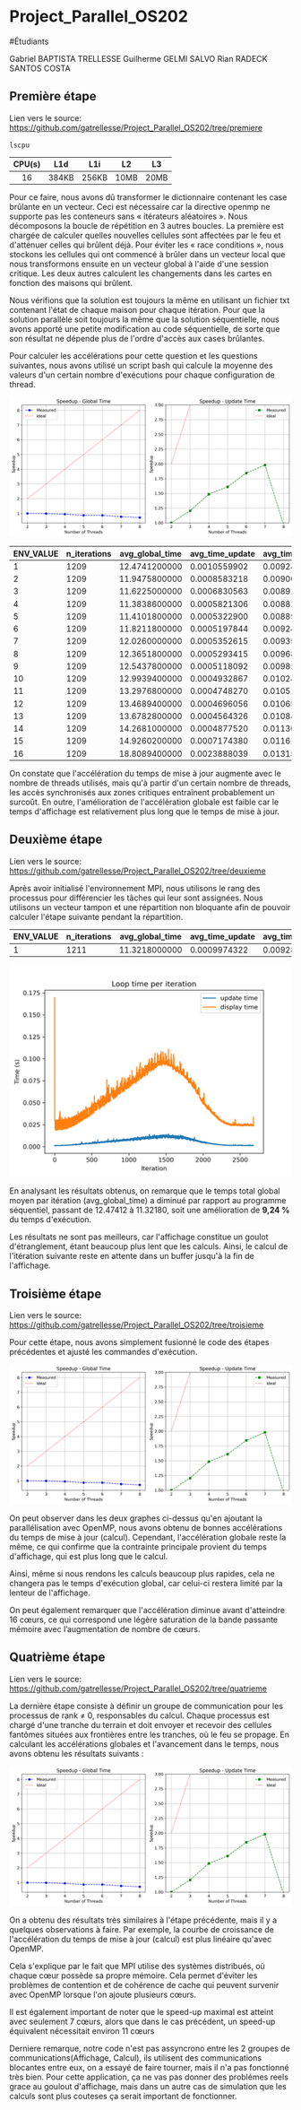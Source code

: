 # Project_Parallel_OS202

#Étudiants

Gabriel BAPTISTA TRELLESSE
Guilherme GELMI SALVO
Rian RADECK SANTOS COSTA

## Première étape

Lien vers le source: https://github.com/gatrellesse/Project_Parallel_OS202/tree/premiere

```bash=
lscpu
```

| **CPU(s)** | **L1d** | **L1i** | **L2** | **L3** |
|:----------:|:-------:|:-------:|:------:|:------:|
|     16     |  384KB  |  256KB  |  10MB  |  20MB  |

Pour ce faire, nous avons dû transformer le dictionnaire contenant les case brûlante en un vecteur. Ceci est nécessaire car la directive openmp ne supporte pas les conteneurs sans « itérateurs aléatoires ». Nous décomposons la boucle de répétition en 3 autres boucles. La première est chargée de calculer quelles nouvelles cellules sont affectées par le feu et d'atténuer celles qui brûlent déjà. Pour éviter les « race conditions », nous stockons les cellules qui ont commencé à brûler dans un vecteur local que nous transformons ensuite en un vecteur global à l'aide d'une session critique. Les deux autres calculent les changements dans les cartes en fonction des maisons qui brûlent.

Nous vérifions que la solution est toujours la même en utilisant un fichier txt contenant l'état de chaque maison pour chaque itération. Pour que la solution parallèle soit toujours la même que la solution séquentielle, nous avons apporté une petite modification au code séquentielle, de sorte que son résultat ne dépende plus de l'ordre d'accès aux cases brûlantes.

Pour calculer les accélérations pour cette question et les questions suivantes, nous avons utilisé un script bash qui calcule la moyenne des valeurs d'un certain nombre d'exécutions pour chaque configuration de thread. 

![speedup_analysis](https://github.com/gatrellesse/Project_Parallel_OS202/blob/premiere/projet/src/speedup_analysis.png?raw=true)

| ENV_VALUE | n_iterations | avg_global_time | avg_time_update | avg_time_affichage |
|-----------|--------------|-----------------|-----------------|--------------------|
| 1         | 1209         | 12.4741200000   | 0.0010559902    | 0.0092466526       |
| 2         | 1209         | 11.9475800000   | 0.0008583218    | 0.0090070397       |
| 3         | 1209         | 11.6225000000   | 0.0006830563    | 0.0089171733       |
| 4         | 1209         | 11.3838600000   | 0.0005821306    | 0.0088222867       |
| 5         | 1209         | 11.4101800000   | 0.0005322900    | 0.0088932199       |
| 6         | 1209         | 11.8211800000   | 0.0005197844    | 0.0092456349       |
| 7         | 1209         | 12.0260000000   | 0.0005352615    | 0.0093990784       |
| 8         | 1209         | 12.3651800000   | 0.0005293415    | 0.0096853244       |
| 9         | 1209         | 12.5437800000   | 0.0005118092    | 0.0098505788       |
| 10        | 1209         | 12.9939400000   | 0.0004932867    | 0.0102412704       |
| 11        | 1209         | 13.2976800000   | 0.0004748270    | 0.0105111460       |
| 12        | 1209         | 13.4689400000   | 0.0004696056    | 0.0106576697       |
| 13        | 1209         | 13.6782800000   | 0.0004564326    | 0.0108439811       |
| 14        | 1209         | 14.2681000000   | 0.0004877520    | 0.0113008417       |
| 15        | 1209         | 14.9260200000   | 0.0007174380    | 0.0116153505       |
| 16        | 1209         | 18.8089400000   | 0.0023888039    | 0.0131554469       |

On constate que l'accélération du temps de mise à jour augmente avec le nombre de threads utilisés, mais qu'à partir d'un certain nombre de threads, les accès synchronisés aux zones critiques entraînent probablement un surcoût. En outre, l'amélioration de l'accélération globale est faible car le temps d'affichage est relativement plus long que le temps de mise à jour.

## Deuxième étape

Lien vers le source: https://github.com/gatrellesse/Project_Parallel_OS202/tree/deuxieme

Après avoir initialisé l'environnement MPI, nous utilisons le rang des processus pour différencier les tâches qui leur sont assignées. Nous utilisons un vecteur tampon et une répartition non bloquante afin de pouvoir calculer l'étape suivante pendant la répartition.

| ENV_VALUE | n_iterations | avg_global_time | avg_time_update | avg_time_affichage | avg_time_for |
|-----------|--------------|-----------------|-----------------|--------------------|--------------|
| 1         | 1211         | 11.3218000000   | 0.0009974322    | 0.0092888561       | 0.0000000000 |

![time_analysis](https://github.com/gatrellesse/Project_Parallel_OS202/blob/deuxieme/projet/src/time_analysis.png?raw=true)

En analysant les résultats obtenus, on remarque que le temps total global moyen par itération (avg_global_time) a diminué par rapport au programme séquentiel, passant de 12.47412 à 11.32180, soit une amélioration de **9,24 %** du temps d'exécution.

Les résultats ne sont pas meilleurs, car l'affichage constitue un goulot d'étranglement, étant beaucoup plus lent que les calculs. Ainsi, le calcul de l'itération suivante reste en attente dans un buffer jusqu'à la fin de l'affichage.

## Troisième étape

Lien vers le source: https://github.com/gatrellesse/Project_Parallel_OS202/tree/troisieme

Pour cette étape, nous avons simplement fusionné le code des étapes précédentes et ajusté les commandes d'exécution.

![speedup_analysis](https://github.com/gatrellesse/Project_Parallel_OS202/blob/troisieme/projet/src/speedup_analysis.png?raw=true)

On peut observer dans les deux graphes ci-dessus qu'en ajoutant la parallélisation avec OpenMP, nous avons obtenu de bonnes accélérations du temps de mise à jour (calcul). Cependant, l'accélération globale reste la même, ce qui confirme que la contrainte principale provient du temps d'affichage, qui est plus long que le calcul. 

Ainsi, même si nous rendons les calculs beaucoup plus rapides, cela ne changera pas le temps d'exécution global, car celui-ci restera limité par la lenteur de l'affichage. 

On peut également remarquer que l'accélération diminue avant d'atteindre 16 cœurs, ce qui correspond une légère saturation de la bande passante mémoire avec l’augmentation de nombre de cœurs.

## Quatrième étape

Lien vers le source: https://github.com/gatrellesse/Project_Parallel_OS202/tree/quatrieme

La dernière étape consiste à définir un groupe de communication pour les processus de rank ≠ 0, responsables du calcul. Chaque processus est chargé d'une tranche du terrain et doit envoyer et recevoir des cellules fantômes situées aux frontières entre les tranches, où le feu se propage. En calculant les accélérations globales et l'avancement dans le temps, nous avons obtenu les résultats suivants :

![speedup_analysis](https://github.com/gatrellesse/Project_Parallel_OS202/blob/quatrieme/projet/src/speedup_analysis.png?raw=true)

On a obtenu des résultats très similaires à l'étape précédente, mais il y a quelques observations à faire. Par exemple, la courbe de croissance de l'accélération du temps de mise à jour (calcul) est plus linéaire qu'avec OpenMP. 

Cela s'explique par le fait que MPI utilise des systèmes distribués, où chaque cœur possède sa propre mémoire. Cela permet d'éviter les problèmes de contention et de cohérence de cache qui peuvent survenir avec OpenMP lorsque l'on ajoute plusieurs cœurs. 

Il est également important de noter que le speed-up maximal est atteint avec seulement 7 cœurs, alors que dans le cas précédent, un speed-up équivalent nécessitait environ 11 cœurs

Derniere remarque, notre code n'est pas assyncrono entre les 2 groupes de communications(Affichage, Calcul), ils utilisent des communications blocantes entre eux, on a essayé de faire tourner, mais il n'a pas fonctionné très bien. Pour cette application, ça ne vas pas donner des problémes reels grace au goulout d'affichage, mais dans un autre cas de simulation que les calculs sont plus couteses ça serait important de fonctionner.
